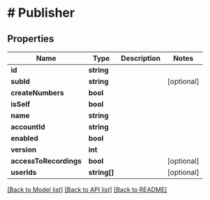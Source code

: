 # # Publisher

## Properties

Name | Type | Description | Notes
------------ | ------------- | ------------- | -------------
**id** | **string** |  |
**subId** | **string** |  | [optional]
**createNumbers** | **bool** |  |
**isSelf** | **bool** |  |
**name** | **string** |  |
**accountId** | **string** |  |
**enabled** | **bool** |  |
**version** | **int** |  |
**accessToRecordings** | **bool** |  | [optional]
**userIds** | **string[]** |  | [optional]

[[Back to Model list]](../../README.md#models) [[Back to API list]](../../README.md#endpoints) [[Back to README]](../../README.md)
